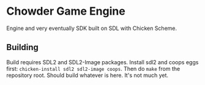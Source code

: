 # Chowder Game Engine

Engine and very eventually SDK built on SDL with Chicken Scheme. 

## Building

Build requires SDL2 and SDL2-Image packages. Install sdl2 and coops eggs first: `chicken-install sdl2 sdl2-image coops`. Then do `make` from the repository root. Should build whatever is here. It's not much yet.
